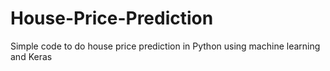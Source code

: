 # House-Price-Prediction
Simple code to do house price prediction in Python using machine learning and Keras
